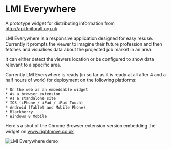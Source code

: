 LMI Everywhere
============== 
A prototype widget for distributing information from http://api.lmiforall.org.uk

LMI Everywhere is a responsive application designed for easy resuse. Currently it prompts the viewer to imagine their future profession and then fetches and visualises data about the projected job market in an area.

It can either detect the viewers location or be configured to show data relevant to a specific area.

Currently LMI Everywhere is ready (in so far as it is ready at all after 4 and a half hours of work) for deployment on the following platforms:

    * On the web as an embeddable widget
    * As a browser extension
    * As a standalone site
    * IOS (iPhone / iPad / iPod Touch)
    * Android (Tablet and Mobile Phone)
    * Blackberry
    * Windows 8 Mobile

Here's a shot of the Chrome Browser extension version embedding the  widget on www.rightmove.co.uk

![LMI Everywhere demo](https://raw.github.com/marxian/lmi-everywhere/master/demo.png)